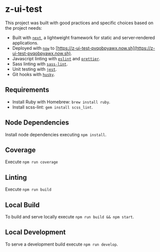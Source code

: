 # z-ui-test

This project was built with good practices and specific choices based on the project needs:
- Built with [`next`](https://nextjs.org/), a lightweight framework for static and server‑rendered applications.
- Deployed with [`now`](https://zeit.co/now) to [https://z-ui-test-pvqobpyawx.now.sh](https://z-ui-test-pvqobpyawx.now.sh).
- Javascript linting with [`eslint`](https://eslint.org/) and [`prettier`](https://github.com/prettier/prettier).
- Sass linting with [`sass-lint`](https://github.com/sasstools/sass-lint).
- Unit testing with [`jest`](https://jestjs.io/).
- Git hooks with [`husky`](https://github.com/typicode/husky).

## Requirements
- Install Ruby with Homebrew: `brew install ruby`.
- Install scss-lint: `gem install scss_lint`.

## Node Dependencies
Install node dependencies executing `npm install`.

## Coverage
Execute `npm run coverage`

## Linting
Execute `npm run build`

## Local Build
To build and serve locally execute `npm run build && npm start`.

## Local Development
To serve a development build execute `npm run develop`.
